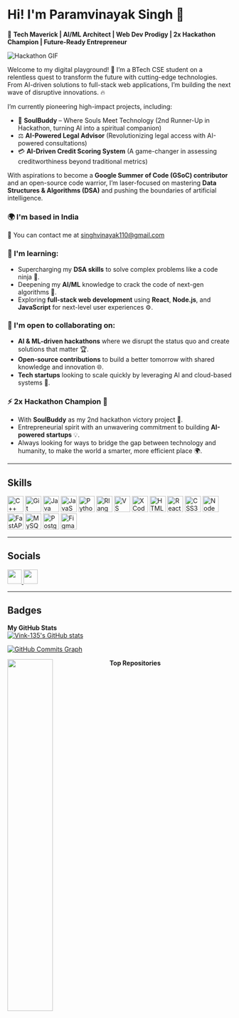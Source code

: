 # Hi! I'm Paramvinayak Singh 👾


🚀 **Tech Maverick | AI/ML Architect | Web Dev Prodigy | 2x Hackathon Champion | Future-Ready Entrepreneur**


![Hackathon GIF](https://media3.giphy.com/media/v1.Y2lkPTc5MGI3NjExeHFnYXJ6MG55YWxlaDRkNW0xdTkxdmNwamZ0OTExa3lxcGp1MzF0bSZlcD12MV9pbnRlcm5hbF9naWZfYnlfaWQmY3Q9Zw/jTNG3RF6EwbkpD4LZx/giphy.gif)  







Welcome to my digital playground! 👾 I’m a BTech CSE student on a relentless quest to transform the future with cutting-edge technologies. From AI-driven solutions to full-stack web applications, I’m building the next wave of disruptive innovations. 🔥

I’m currently pioneering high-impact projects, including:
- 🌟 **SoulBuddy** – Where Souls Meet Technology (2nd Runner-Up in Hackathon, turning AI into a spiritual companion)
- ⚖️ **AI-Powered Legal Advisor** (Revolutionizing legal access with AI-powered consultations)
- 💳 **AI-Driven Credit Scoring System** (A game-changer in assessing creditworthiness beyond traditional metrics)

With aspirations to become a **Google Summer of Code (GSoC) contributor** and an open-source code warrior, I’m laser-focused on mastering **Data Structures & Algorithms (DSA)** and pushing the boundaries of artificial intelligence.

### 🌍 I'm based in India

📧 You can contact me at [singhvinayak110@gmail.com](mailto:singhvinayak110@gmail.com)

### 🧠 I'm learning:
- Supercharging my **DSA skills** to solve complex problems like a code ninja 🥷.
- Deepening my **AI/ML** knowledge to crack the code of next-gen algorithms 🧬.
- Exploring **full-stack web development** using **React**, **Node.js**, and **JavaScript** for next-level user experiences ⚙️.

### 🤝 I'm open to collaborating on:
- **AI & ML-driven hackathons** where we disrupt the status quo and create solutions that matter 🏆.
- **Open-source contributions** to build a better tomorrow with shared knowledge and innovation 🌐.
- **Tech startups** looking to scale quickly by leveraging AI and cloud-based systems 🚀.

### ⚡ **2x Hackathon Champion** 🏅
- With **SoulBuddy** as my 2nd hackathon victory project 🌟.
- Entrepreneurial spirit with an unwavering commitment to building **AI-powered startups** 💡.
- Always looking for ways to bridge the gap between technology and humanity, to make the world a smarter, more efficient place 🌍.

---

## Skills
<p align="left">
<a href="https://docs.microsoft.com/en-us/cpp/?view=msvc-170" target="_blank" rel="noreferrer"><img src="https://raw.githubusercontent.com/danielcranney/readme-generator/main/public/icons/skills/cplusplus-colored.svg" width="36" height="36" alt="C++" /></a>
<a href="https://git-scm.com/" target="_blank" rel="noreferrer"><img src="https://raw.githubusercontent.com/danielcranney/readme-generator/main/public/icons/skills/git-colored.svg" width="36" height="36" alt="Git" /></a>
<a href="https://www.oracle.com/java/" target="_blank" rel="noreferrer"><img src="https://raw.githubusercontent.com/danielcranney/readme-generator/main/public/icons/skills/java-colored.svg" width="36" height="36" alt="Java" /></a>
<a href="https://developer.mozilla.org/en-US/docs/Web/JavaScript" target="_blank" rel="noreferrer"><img src="https://raw.githubusercontent.com/danielcranney/readme-generator/main/public/icons/skills/javascript-colored.svg" width="36" height="36" alt="JavaScript" /></a>
<a href="https://www.python.org/" target="_blank" rel="noreferrer"><img src="https://raw.githubusercontent.com/danielcranney/readme-generator/main/public/icons/skills/python-colored.svg" width="36" height="36" alt="Python" /></a>
<a href="https://www.r-project.org/" target="_blank" rel="noreferrer"><img src="https://raw.githubusercontent.com/danielcranney/readme-generator/main/public/icons/skills/rlang-colored.svg" width="36" height="36" alt="Rlang" /></a>
<a href="https://code.visualstudio.com/" target="_blank" rel="noreferrer"><img src="https://raw.githubusercontent.com/danielcranney/readme-generator/main/public/icons/skills/visualstudiocode.svg" width="36" height="36" alt="VS Code" /></a>
<a href="https://www.xcode.com" target="_blank" rel="noreferrer"><img src="https://raw.githubusercontent.com/danielcranney/readme-generator/main/public/icons/skills/xcode.svg" width="36" height="36" alt="XCode" /></a>
<a href="https://developer.mozilla.org/en-US/docs/Glossary/HTML5" target="_blank" rel="noreferrer"><img src="https://raw.githubusercontent.com/danielcranney/readme-generator/main/public/icons/skills/html5-colored.svg" width="36" height="36" alt="HTML5" /></a>
<a href="https://reactjs.org/" target="_blank" rel="noreferrer"><img src="https://raw.githubusercontent.com/danielcranney/readme-generator/main/public/icons/skills/react-colored.svg" width="36" height="36" alt="React" /></a>
<a href="https://www.w3.org/TR/CSS/#css" target="_blank" rel="noreferrer"><img src="https://raw.githubusercontent.com/danielcranney/readme-generator/main/public/icons/skills/css3-colored.svg" width="36" height="36" alt="CSS3" /></a>
<a href="https://nodejs.org/en/" target="_blank" rel="noreferrer"><img src="https://raw.githubusercontent.com/danielcranney/readme-generator/main/public/icons/skills/nodejs-colored.svg" width="36" height="36" alt="NodeJS" /></a>
<a href="https://fastapi.tiangolo.com/" target="_blank" rel="noreferrer"><img src="https://raw.githubusercontent.com/danielcranney/readme-generator/main/public/icons/skills/fastapi-colored.svg" width="36" height="36" alt="FastAPI" /></a>
<a href="https://www.mysql.com/" target="_blank" rel="noreferrer"><img src="https://raw.githubusercontent.com/danielcranney/readme-generator/main/public/icons/skills/mysql-colored.svg" width="36" height="36" alt="MySQL" /></a>
<a href="https://www.postgresql.org/" target="_blank" rel="noreferrer"><img src="https://raw.githubusercontent.com/danielcranney/readme-generator/main/public/icons/skills/postgresql-colored.svg" width="36" height="36" alt="PostgreSQL" /></a>
<a href="https://www.figma.com/" target="_blank" rel="noreferrer"><img src="https://raw.githubusercontent.com/danielcranney/readme-generator/main/public/icons/skills/figma-colored.svg" width="36" height="36" alt="Figma" /></a>
</p>

---

## Socials
<p align="left">
    <a href="https://www.github.com/Vink-135" target="_blank" rel="noreferrer">
        <img src="https://upload.wikimedia.org/wikipedia/commons/a/ae/Github-desktop-logo-symbol.svg" width="32" height="32" />
    </a>
    <a href="https://www.linkedin.com/in/vinayak-singh-147047238/" target="_blank" rel="noreferrer">
        <img src="https://raw.githubusercontent.com/danielcranney/readme-generator/main/public/icons/socials/linkedin.svg" width="32" height="32" />
    </a>
</p>

---

## Badges

**My GitHub Stats**  
<a href="http://www.github.com/Vink-135">
    <img src="https://github-readme-stats.vercel.app/api?username=Vink-135&show_icons=true&hide=issues,&count_private=true&title_color=ffffff&text_color=ffffff&icon_color=a855f7&bg_color=1c1917&hide_border=true&show_icons=true" alt="Vink-135's GitHub stats" />
</a>

<a href="http://www.github.com/Vink-135">
    <img src="https://github-readme-activity-graph.cyclic.app/graph?username=Vink-135&bg_color=1c1917&color=ffffff&line=a855f7&point=ffffff&area_color=1c1917&area=true&hide_border=true&custom_title=GitHub%20Commits%20Graph" alt="GitHub Commits Graph" />
</a>

**Top Repositories**
<a href="https://github.com/Vink-135/machine_learning" align="left">
    <img align="left" width="45%" src="https://github-readme-stats.vercel.app/api/pin/?username=Vink-135&repo=machine_learning&title_color=ffffff&text_color=ffffff&icon_color=a855f7&bg_color=1c1917&hide_border=true&locale=en" />
</a>
